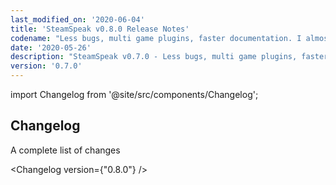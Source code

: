 ```yaml
---
last_modified_on: '2020-06-04'
title: 'SteamSpeak v0.8.0 Release Notes'
codename: "Less bugs, multi game plugins, faster documentation. I almost forgot, SteamSpeak now supports CS:GO integration 👾"
date: '2020-05-26'
description: "SteamSpeak v0.7.0 - Less bugs, multi game plugins, faster documentation. I almost forgot, SteamSpeak now supports CS:GO integration 👾 - Release Notes"
version: '0.7.0'
---
```


import Changelog from '@site/src/components/Changelog';

## Changelog

<div className="sub-title">A complete list of changes</div>

<Changelog version={"0.8.0"} />
